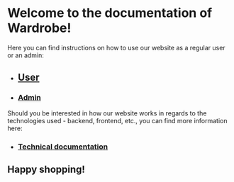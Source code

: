 # Welcome to the documentation of Wardrobe!

Here you can find instructions on how to use our website as a regular user or an admin:
- ## [User](User/User.md)
- ### [Admin](Admin/Admin.md)

Should you be interested in how our website works in regards to the technologies used - backend, frontend, etc., 
you can find more information here:
- ### [Technical documentation](Script_documentation/Basic_Structure_of_the_Project.md)


## Happy shopping!
